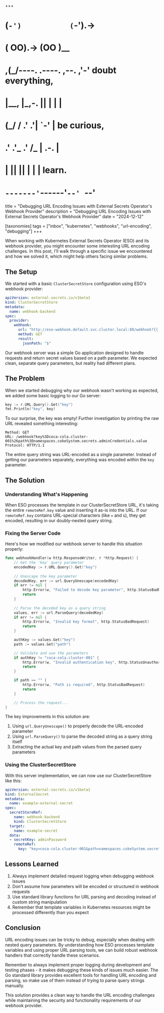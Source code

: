 +++
#   (`-')           (`-').->
#   ( OO).->        (OO )__
# ,(_/----. .----. ,--. ,'-' doubt everything,
# |__,    |\_,-.  ||  | |  |
#  (_/   /    .' .'|  `-'  | be curious,
#  .'  .'_  .'  /_ |  .-.  |
# |       ||      ||  | |  | learn.
# `-------'`------'`--' `--'

title = "Debugging URL Encoding Issues with External Secrets Operator's Webhook Provider"
description = "Debugging URL Encoding Issues with External Secrets Operator's Webhook Provider"
date = "2024-12-12"

[taxonomies]
tags = ["inbox", "kubernetes", "webhooks", "url-encoding", "debugging"]
+++

When working with Kubernetes External Secrets Operator (ESO) and its webhook provider, you might encounter some interesting URL encoding challenges. In this post, I'll walk through a specific issue we encountered and how we solved it, which might help others facing similar problems.

## The Setup

We started with a basic `ClusterSecretStore` configuration using ESO's webhook provider:

```yaml
apiVersion: external-secrets.io/v1beta1
kind: ClusterSecretStore
metadata:
  name: webhook-backend
spec:
  provider:
    webhook:
      url: "http://eso-webhook.default.svc.cluster.local:80/webhook?{{ .remoteRef.key }}"
      method: GET
      result:
        jsonPath: "$"
```

Our webhook server was a simple Go application designed to handle requests and return secret values based on a path parameter. We expected clean, separate query parameters, but reality had different plans.

## The Problem

When we started debugging why our webhook wasn't working as expected, we added some basic logging to our Go server:

```go
key := r.URL.Query().Get("key")
fmt.Println("key", key)
```

To our surprise, the key was empty! Further investigation by printing the raw URL revealed something interesting:

```
Method: GET
URL: /webhook?key%3Dcoca-cola.cluster-001%26path%3Dnamespaces.cokeSystem.secrets.adminCredentials.value
Protocol: HTTP/1.1
```

The entire query string was URL-encoded as a single parameter. Instead of getting our parameters separately, everything was encoded within the `key` parameter.

## The Solution

### Understanding What's Happening

When ESO processes the template in our ClusterSecretStore URL, it's taking the entire `remoteRef.key` value and inserting it as-is into the URL. If our `remoteRef.key` contains URL-special characters (like `=` and `&`), they get encoded, resulting in our doubly-nested query string.

### Fixing the Server Code

Here's how we modified our webhook server to handle this situation properly:

```go
func webhookHandler(w http.ResponseWriter, r *http.Request) {
    // Get the 'key' query parameter
    encodedKey := r.URL.Query().Get("key")
    
    // Unescape the key parameter
    decodedKey, err := url.QueryUnescape(encodedKey)
    if err != nil {
        http.Error(w, "Failed to decode key parameter", http.StatusBadRequest)
        return
    }
    
    // Parse the decoded key as a query string
    values, err := url.ParseQuery(decodedKey)
    if err != nil {
        http.Error(w, "Invalid key format", http.StatusBadRequest)
        return
    }

    authKey := values.Get("key")
    path := values.Get("path")

    // Validate and use the parameters
    if authKey != "coca-cola.cluster-001" {
        http.Error(w, "Invalid authentication key", http.StatusUnauthorized)
        return
    }

    if path == "" {
        http.Error(w, "Path is required", http.StatusBadRequest)
        return
    }

    // Process the request...
}
```

The key improvements in this solution are:

1. Using `url.QueryUnescape()` to properly decode the URL-encoded parameter
2. Using `url.ParseQuery()` to parse the decoded string as a query string itself
3. Extracting the actual key and path values from the parsed query parameters

### Using the ClusterSecretStore

With this server implementation, we can now use our ClusterSecretStore like this:

```yaml
apiVersion: external-secrets.io/v1beta1
kind: ExternalSecret
metadata:
  name: example-external-secret
spec:
  secretStoreRef:
    name: webhook-backend
    kind: ClusterSecretStore
  target:
    name: example-secret
  data:
  - secretKey: adminPassword
    remoteRef:
      key: "key=coca-cola.cluster-001&path=namespaces.cokeSystem.secrets.adminCredentials.value"
```

## Lessons Learned

1. Always implement detailed request logging when debugging webhook issues
2. Don't assume how parameters will be encoded or structured in webhook requests
3. Use standard library functions for URL parsing and decoding instead of custom string manipulation
4. Remember that template variables in Kubernetes resources might be processed differently than you expect

## Conclusion

URL encoding issues can be tricky to debug, especially when dealing with nested query parameters. By understanding how ESO processes template variables and using proper URL parsing tools, we can build robust webhook handlers that correctly handle these scenarios.

Remember to always implement proper logging during development and testing phases - it makes debugging these kinds of issues much easier. The Go standard library provides excellent tools for handling URL encoding and parsing, so make use of them instead of trying to parse query strings manually.

This solution provides a clean way to handle the URL encoding challenges while maintaining the security and functionality requirements of our webhook provider.
